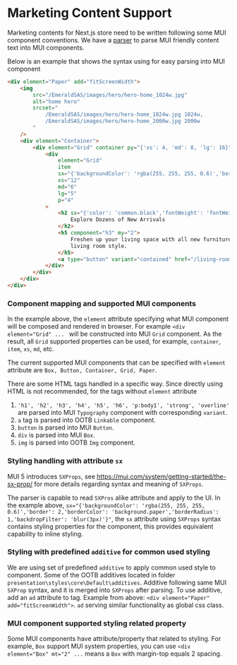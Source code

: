 # Marketing Content Support

Marketing contents for Next.js store need to be written following some MUI component conventions. We have a [parser](presentation\utils\core\parseHTML.tsx) to parse MUI friendly content text into MUI components.

Below is an example that shows the syntax using for easy parsing into MUI component

```html
<div element="Paper" add="fitScreenWidth">
	<img
		src="/EmeraldSAS/images/hero/hero-home_1024w.jpg"
		alt="home hero"
		srcset="
			/EmeraldSAS/images/hero/hero-home_1024w.jpg 1024w,
			/EmeraldSAS/images/hero/hero-home_2000w.jpg 2000w
		"
	/>
	<div element="Container">
		<div element="Grid" container py="{'xs': 4, 'md': 8, 'lg': 16}">
			<div
				element="Grid"
				item
				sx="{'backgroundColor': 'rgba(255, 255, 255, 0.6)','border': 2,'borderColor': 'background.paper','borderRadius': 1,'backdropFilter': 'blur(3px)'}"
				xs="12"
				md="6"
				lg="5"
				p="4"
			>
				<h2 sx="{'color': 'common.black','fontWeight': 'fontWeightBold'}">
					Explore Dozens of New Arrivals
				</h2>
				<h5 component="h3" my="2">
					Freshen up your living space with all new furniture, lighting, and decor that fit any
					living room style.
				</h5>
				<a type="button" variant="contained" href="/living-room">Shop Living Room</a>
			</div>
		</div>
	</div>
</div>
```

### Component mapping and supported MUI components

In the example above, the `element` attribute specifying what MUI component will be composed and rendered in browser. For example `<div element="Grid" ... ` will be constructed into MUI `Grid` component. As the result, all `Grid` supported properties can be used, for example, `container`, `item`, `xs`, `md`, etc.

The current supported MUI components that can be specified with `element` attribute are `Box, Button, Container, Grid, Paper`.

There are some HTML tags handled in a specific way. Since directly using HTML is not recommended, for the tags without `element` attribute

1. `'h1', 'h2', 'h3', 'h4', 'h5', 'h6', 'p:body1', 'strong', 'overline'` are parsed into MUI `Typography` component with corresponding `variant`.
2. `a` tag is parsed into OOTB `Linkable` component.
3. `button` is parsed into MUI `Button`.
4. `div` is parsed into MUI `Box`.
5. `img` is parsed into OOTB `Img` component.

### Styling handling with attribute `sx`

MUI 5 introduces `SXProps`, see https://mui.com/system/getting-started/the-sx-prop/ for more details regarding syntax and meaning of `SXProps`.

The parser is capable to read `SXPros` alike attribute and apply to the UI. In the example above, `sx="{'backgroundColor': 'rgba(255, 255, 255, 0.6)','border': 2,'borderColor': 'background.paper','borderRadius': 1,'backdropFilter': 'blur(3px)'}"`, the `sx` attribute using `SXProps` syntax contains styling properties for the component, this provides equivalent capability to inline styling.

### Styling with predefined `additive` for common used styling

We are using set of predefined `additive` to apply common used style to component. Some of the OOTB additives located in folder `presentation\styles\core\Default\additives`. Additive following same MUI `SXProp` syntax, and it is merged into `SXProps` after parsing. To use additive, add an `ad` attribute to tag. Example from above: `<div element="Paper" add="fitScreenWidth">`. `ad` serving similar functionality as global css class.

### MUI component supported styling related property

Some MUI components have attribute/property that related to styling. For example, `Box` support MUI system properties, you can use `<div element="Box" mt="2" ...` means a `Box` with margin-top equals 2 spacing.
